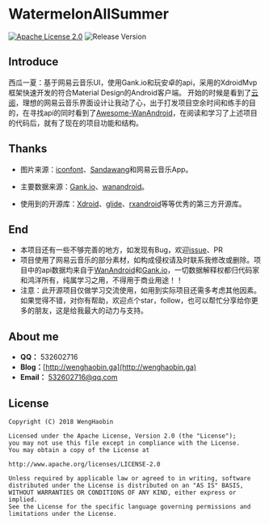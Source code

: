 # WatermelonAllSummer

[![Apache License 2.0][1]][2]
![Release Version][3] 

## Introduce
西瓜一夏：基于网易云音乐UI，使用Gank.io和玩安卓的api，采用的XdroidMvp框架快速开发的符合Material Design的Android客户端。
开始的时候是看到了[云阅](https://github.com/youlookwhat/CloudReader)，理想的网易云音乐界面设计让我动了心，出于打发项目空余时间和练手的目的，在寻找api的同时看到了[Awesome-WanAndroid](https://github.com/JsonChao/Awesome-WanAndroid)，在阅读和学习了上述项目的代码后，就有了现在的项目功能和结构。

## Thanks

 - 图片来源：[iconfont](http://www.iconfont.cn/plus)、[Sandawang](https://github.com/Sandawang)和网易云音乐App。

 - 主要数据来源：[Gank.io](https://gank.io/api)、[wanandroid](http://www.wanandroid.com/index)。

 - 使用到的开源库：[Xdroid](https://github.com/limedroid/XDroidMvp)、[glide](https://github.com/bumptech/glide)、[rxandroid](https://github.com/ReactiveX/RxAndroid)等等优秀的第三方开源库。

## End
- 本项目还有一些不够完善的地方，如发现有Bug，欢迎[issue](https://github.com/WengHaobin/WatermelonAllSummer/issues)、PR
- 项目使用了网易云音乐的部分素材，如构成侵权请及时联系我修改或删除。项目中的api数据均来自于[WanAndroid](http://www.wanandroid.com)和[Gank.io](https://gank.io/api)，一切数据解释权都归代码家和鸿洋所有，纯属学习之用，不得用于商业用途！！
- 注意：此开源项目仅做学习交流使用，如用到实际项目还需多考虑其他因素。如果觉得不错，对你有帮助，欢迎点个star，follow，也可以帮忙分享给你更多的朋友，这是给我最大的动力与支持。

## About me
 - **QQ：** 532602716
 - **Blog：**[http://wenghaobin.ga](http://wenghaobin.ga) 
 - **Email：** 532602716@qq.com

## License
```
Copyright (C) 2018 WengHaobin

Licensed under the Apache License, Version 2.0 (the "License");
you may not use this file except in compliance with the License.
You may obtain a copy of the License at

http://www.apache.org/licenses/LICENSE-2.0

Unless required by applicable law or agreed to in writing, software
distributed under the License is distributed on an "AS IS" BASIS,
WITHOUT WARRANTIES OR CONDITIONS OF ANY KIND, either express or implied.
See the License for the specific language governing permissions and
limitations under the License.
```

[1]:https://img.shields.io/:license-apache-blue.svg
[2]:https://www.apache.org/licenses/LICENSE-2.0.html
[3]:https://img.shields.io/badge/release-1.0-red.svg
